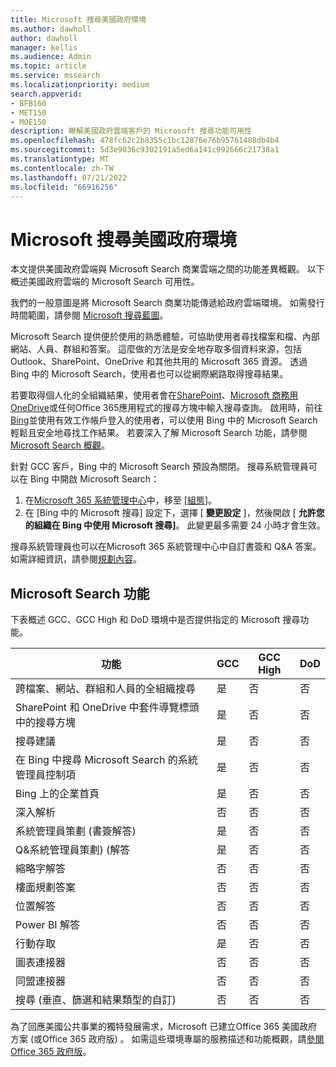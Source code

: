 ```yaml
---
title: Microsoft 搜尋美國政府環境
ms.author: dawholl
author: dawholl
manager: kellis
ms.audience: Admin
ms.topic: article
ms.service: mssearch
ms.localizationpriority: medium
search.appverid:
- BFB160
- MET150
- MOE150
description: 瞭解美國政府雲端客戶的 Microsoft 搜尋功能可用性
ms.openlocfilehash: 478fc62c2b8355c1bc12876e76b95761408db4b4
ms.sourcegitcommit: 5d3e9036c9302191a5ed6a141c992666c21738a1
ms.translationtype: MT
ms.contentlocale: zh-TW
ms.lasthandoff: 07/21/2022
ms.locfileid: "66916256"
---
```

# <a name="microsoft-search-for-us-government-environments"></a>Microsoft 搜尋美國政府環境

本文提供美國政府雲端與 Microsoft Search 商業雲端之間的功能差異概觀。 以下概述美國政府雲端的 Microsoft Search 可用性。

我們的一般意圖是將 Microsoft Search 商業功能傳遞給政府雲端環境。 如需發行時間範圍，請參閱 [Microsoft 搜尋藍圖](https://www.microsoft.com/microsoft-365/roadmap?filters=Microsoft%20Search)。

Microsoft Search 提供便於使用的熟悉體驗，可協助使用者尋找檔案和檔、內部網站、人員、群組和答案。 這麼做的方法是安全地存取多個資料來源，包括 Outlook、SharePoint、OneDrive 和其他共用的 Microsoft 365 資源。 透過 Bing 中的 Microsoft Search，使用者也可以從網際網路取得搜尋結果。

若要取得個人化的全組織結果，使用者會在[SharePoint](http://sharepoint.com/)、[Microsoft 商務用 OneDrive](https://onedrive.live.com/about/business/)或任何Office 365應用程式的搜尋方塊中輸入搜尋查詢。 啟用時，前往 [Bing](https://bing.com)並使用有效工作帳戶登入的使用者，可以使用 Bing 中的 Microsoft Search 輕鬆且安全地尋找工作結果。 若要深入了解 Microsoft Search 功能，請參閱 [Microsoft Search 概觀](/microsoftsearch/overview-microsoft-search)。

針對 GCC 客戶，Bing 中的 Microsoft Search 預設為關閉。 搜尋系統管理員可以在 Bing 中開啟 Microsoft Search：

1. 在[Microsoft 365 系統管理中心](https://admin.microsoft.com/)中，移至 [[組態]](https://admin.microsoft.com/Adminportal/Home#/MicrosoftSearch/configurations)。
1. 在 [Bing 中的 Microsoft 搜尋] 設定下，選擇 [ **變更設定** ]，然後開啟 [ **允許您的組織在 Bing 中使用 Microsoft 搜尋]**。
此變更最多需要 24 小時才會生效。

搜尋系統管理員也可以在Microsoft 365 系統管理中心中自訂書簽和 Q&A 答案。 如需詳細資訊，請參閱[規劃內容](/microsoftsearch/plan-your-content)。

## <a name="microsoft-search-features"></a>Microsoft Search 功能

下表概述 GCC、GCC High 和 DoD 環境中是否提供指定的 Microsoft 搜尋功能。 

| 功能 | GCC | GCC High | DoD  |
| --------- | --------- | --------- | ---------- |
| 跨檔案、網站、群組和人員的全組織搜尋 | 是 | 否 | 否  |
| SharePoint 和 OneDrive 中套件導覽標頭中的搜尋方塊   | 是 | 否 | 否  |
| 搜尋建議 | 是 | 否 | 否  |
| 在 Bing 中搜尋 Microsoft Search 的系統管理員控制項 | 是 | 否 | 否  |
| Bing 上的企業首頁 | 是 | 否 | 否  |
| 深入解析 | 否 | 否 | 否  |
| 系統管理員策劃 (書簽解答)  | 是 | 否 | 否  |
| Q&系統管理員策劃)  (解答 | 是 | 否 | 否  |
| 縮略字解答 | 否 | 否 | 否  |
| 樓面規劃答案 | 否 | 否 | 否  |
| 位置解答 | 否 | 否 | 否  |
| Power BI 解答 | 否 | 否 | 否  |
| 行動存取 | 是 | 否 | 否  |
| 圖表連接器 | 否 | 否 | 否  |
| 同盟連接器 | 否 | 否 | 否  |
|搜尋 (垂直、篩選和結果類型的自訂)  | 否 | 否| 否|


為了回應美國公共事業的獨特發展需求，Microsoft 已建立Office 365 美國政府方案 (或Office 365 政府版) 。 如需這些環境專屬的服務描述和功能概觀，請[參閱Office 365 政府版](/office365/servicedescriptions/office-365-platform-service-description/office-365-us-government/office-365-us-government)。

